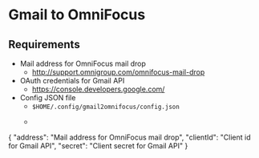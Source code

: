 Gmail to OmniFocus
==================

## Requirements
- Mail address for OmniFocus mail drop
    - http://support.omnigroup.com/omnifocus-mail-drop
- OAuth credentials for Gmail API
    - https://console.developers.google.com/
- Config JSON file
    - `$HOME/.config/gmail2omnifocus/config.json`
    - ```json
{
  "address": "Mail address for OmniFocus mail drop",
  "clientId": "Client id for Gmail API",
  "secret": "Client secret for Gmail API"
}
```
